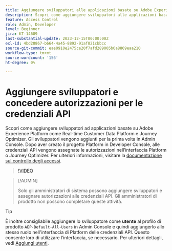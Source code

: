 ```yaml
---
title: Aggiungere sviluppatori alle applicazioni basate su Adobe Experience Platform
description: Scopri come aggiungere sviluppatori alle applicazioni basate su Adobe Experience Platform e concedere autorizzazioni per le credenziali API
feature: Access Control
role: Admin, Developer
level: Beginner
jira: KT-14689
last-substantial-update: 2023-12-15T00:00:00Z
exl-id: 4bd28867-b664-4a45-8892-91af821cbbcc
source-git-commit: eae0910e2475ce20f7afd289005b6a8869eaa210
workflow-type: tm+mt
source-wordcount: '156'
ht-degree: 0%

---
```


# Aggiungere sviluppatori e concedere autorizzazioni per le credenziali API

Scopri come aggiungere sviluppatori ad applicazioni basate su Adobe Experience Platform come Real-time Customer Data Platform e Journey Optimizer. Gli sviluppatori vengono aggiunti per la prima volta in Admin Console. Dopo aver creato il progetto Platform in Developer Console, alle credenziali API vengono assegnate le autorizzazioni nell’interfaccia Platform o Journey Optimizer. Per ulteriori informazioni, visitare la [documentazione sul controllo degli accessi](https://experienceleague.adobe.com/docs/experience-platform/access-control/home.html?lang=it).

>[!VIDEO](https://video.tv.adobe.com/v/3426407?learn=on)

>[!ADMIN]
>
>Solo gli amministratori di sistema possono aggiungere sviluppatori e assegnare autorizzazioni alle credenziali API. Gli amministratori di prodotto non possono completare queste attività.

>[!TIP]
>
>È inoltre consigliabile aggiungere lo sviluppatore come **utente** al profilo di prodotto `AEP-Default-All-Users` in Admin Console e quindi aggiungerlo allo stesso ruolo nell&#39;interfaccia di Platform delle credenziali API. Questo consente loro di utilizzare l’interfaccia, se necessario. Per ulteriori dettagli, vedi [Aggiungi utenti](add-users.md).

